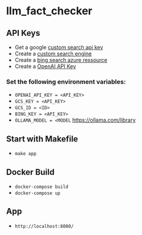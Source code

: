 # llm_fact_checker

## API Keys
- Get a google [custom search api key](https://developers.google.com/custom-search/v1/introduction)
- Create a [custom search engine](https://programmablesearchengine.google.com/controlpanel/all)
- Create a [bing search azure ressource](https://portal.azure.com/#create/Microsoft.BingSearch)
- Create a [OpenAI API Key](https://platform.openai.com/account/api-keys)

### Set the following environment variables:
- ```OPENAI_API_KEY = <API_KEY> ```
- ```GCS_KEY = <API_KEY> ```
- ```GCS_ID = <ID> ```
- ```BING_KEY = <API_KEY> ```
- ```OLLAMA_MODEL = <MODEL``` https://ollama.com/library
    
## Start with Makefile
- ```make app```

## Docker Build 
- ```docker-compose build```
- ```docker-compose up```

## App
- ```http://localhost:8080/```

